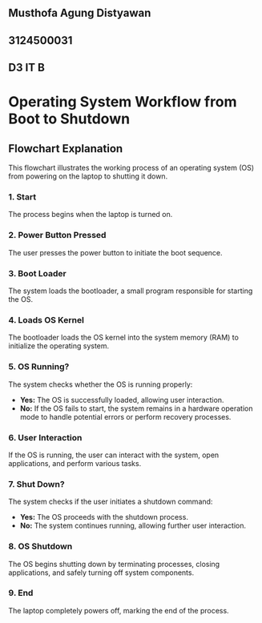 ## Musthofa Agung Distyawan
## 3124500031
## D3 IT B

# Operating System Workflow from Boot to Shutdown

## Flowchart Explanation
This flowchart illustrates the working process of an operating system (OS) from powering on the laptop to shutting it down.

### **1. Start**
The process begins when the laptop is turned on.

### **2. Power Button Pressed**
The user presses the power button to initiate the boot sequence.

### **3. Boot Loader**
The system loads the bootloader, a small program responsible for starting the OS.

### **4. Loads OS Kernel**
The bootloader loads the OS kernel into the system memory (RAM) to initialize the operating system.

### **5. OS Running?**
The system checks whether the OS is running properly:
   - **Yes:** The OS is successfully loaded, allowing user interaction.
   - **No:** If the OS fails to start, the system remains in a hardware operation mode to handle potential errors or perform recovery processes.

### **6. User Interaction**
If the OS is running, the user can interact with the system, open applications, and perform various tasks.

### **7. Shut Down?**
The system checks if the user initiates a shutdown command:
   - **Yes:** The OS proceeds with the shutdown process.
   - **No:** The system continues running, allowing further user interaction.

### **8. OS Shutdown**
The OS begins shutting down by terminating processes, closing applications, and safely turning off system components.

### **9. End**
The laptop completely powers off, marking the end of the process.
